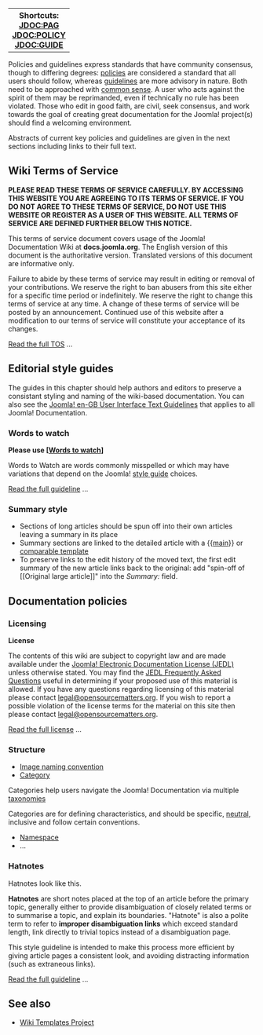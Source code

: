 <!-- Filename: JDOC:Policies_and_guidelines / Display title: Policies and guidelines -->

<table class="noprint infobox template-shortcut">

<tbody>
<tr class="header">
<th class="noprint"><span class="small">Shortcuts:<br />
<a href="https://docs.joomla.org/JDOC:PAG" class="mw-redirect"
title="JDOC:PAG">JDOC:PAG</a><br />
<a href="https://docs.joomla.org/JDOC:POLICY" class="mw-redirect"
title="JDOC:POLICY">JDOC:POLICY</a><br />
<a href="https://docs.joomla.org/JDOC:GUIDE" class="mw-redirect"
title="JDOC:GUIDE">JDOC:GUIDE</a></span></th>
</tr>
&#10;</tbody>
</table>

Policies and guidelines express standards that have community consensus,
though to differing degrees:
<a href="https://docs.joomla.org/JDOC:POLICY" class="mw-redirect"
title="JDOC:POLICY">policies</a> are considered a standard that all
users should follow, whereas
<a href="https://docs.joomla.org/JDOC:GUIDE" class="mw-redirect"
title="JDOC:GUIDE">guidelines</a> are more advisory in nature. Both need
to be approached with
<a href="https://en.wikipedia.org/wiki/common_sense" class="extiw"
title="wikipedia:common sense">common sense</a>. A user who acts against
the spirit of them may be reprimanded, even if technically no rule has
been violated. Those who edit in good faith, are civil, seek consensus,
and work towards the goal of creating great documentation for the
Joomla! project(s) should find a welcoming environment.

Abstracts of current key policies and guidelines are given in the next
sections including links to their full text.

## Wiki Terms of Service

**PLEASE READ THESE TERMS OF SERVICE CAREFULLY. BY ACCESSING THIS
WEBSITE YOU ARE AGREEING TO ITS TERMS OF SERVICE. IF YOU DO NOT AGREE TO
THESE TERMS OF SERVICE, DO NOT USE THIS WEBSITE OR REGISTER AS A USER OF
THIS WEBSITE. ALL TERMS OF SERVICE ARE DEFINED FURTHER BELOW THIS
NOTICE.**

This terms of service document covers usage of the Joomla! Documentation
Wiki at **docs.joomla.org**. The English version of this document is the
authoritative version. Translated versions of this document are
informative only.

Failure to abide by these terms of service may result in editing or
removal of your contributions. We reserve the right to ban abusers from
this site either for a specific time period or indefinitely. We reserve
the right to change this terms of service at any time. A change of these
terms of service will be posted by an announcement. Continued use of
this website after a modification to our terms of service will
constitute your acceptance of its changes.

[Read the full
TOS](https://docs.joomla.org/JDOC:Terms_of_Service "JDOC:Terms of Service")
…

## Editorial style guides

The guides in this chapter should help authors and editors to preserve a
consistant styling and naming of the wiki-based documentation. You can
also see the <a
href="https://developer.joomla.org/en-gb-user-interface-text-guidelines/introduction.html"
class="external text" target="_blank" rel="noreferrer noopener">Joomla!
en-GB User Interface Text Guidelines</a> that applies to all Joomla!
Documentation.

### Words to watch

**Please use \[<a
href="https://github.com/joomla/user-interface-text/blob/master/words2watch.md"
class="external text" target="_blank"
rel="nofollow noreferrer noopener">Words to watch</a>\]**

Words to Watch are words commonly misspelled or which may have
variations that depend on the Joomla!
<a href="https://docs.joomla.org/JDOC:GUIDE" class="mw-redirect"
title="JDOC:GUIDE">style guide</a> choices.

[Read the full
guideline](https://docs.joomla.org/JDOC:Words_to_watch "JDOC:Words to watch")
…

### Summary style

- Sections of long articles should be spun off into their own articles
  leaving a summary in its place
- Summary sections are linked to the detailed article with a
  {{[main](https://docs.joomla.org/Template:Main)}} or
  [comparable
  template](https://docs.joomla.org/Template:Otheruses_templates#For_.28other_topic.29 "Template:Otheruses templates")
- To preserve links to the edit history of the moved text, the first
  edit summary of the new article links back to the original: add
  "spin-off of \[\[Original large article\]\]" into the *Summary:*
  field.

## Documentation policies

### Licensing

**License**

The contents of this wiki are subject to copyright law and are made
available under the [Joomla! Electronic Documentation License
(JEDL)](https://docs.joomla.org/JEDL "Special:MyLanguage/JEDL") unless
otherwise stated. You may find the [JEDL Frequently Asked
Questions](https://docs.joomla.org/JEDL/FAQ "Special:MyLanguage/JEDL/FAQ")
useful in determining if your proposed use of this material is allowed.
If you have any questions regarding licensing of this material please
contact legal@opensourcematters.org. If you wish to report a possible 
violation of the license terms for the material on this site then please contact
legal@opensourcematters.org.

[Read the full license](https://docs.joomla.org/JEDL) …

### Structure

- <a href="https://docs.joomla.org/JDOC:Image_naming_convention"
  class="mw-redirect" title="JDOC:Image naming convention">Image naming
  convention</a>
- <a href="https://docs.joomla.org/index.php?title=JDOC:Category&amp;action=edit&amp;redlink=1"
  class="new" title="JDOC:Category (page does not exist)">Category</a>

Categories help users navigate the Joomla! Documentation via multiple
<a href="https://en.wikipedia.org/wiki/Taxonomy" class="extiw"
title="wikipedia:Taxonomy">taxonomies</a>

Categories are for defining characteristics, and should be specific,
<a href="https://en.wikipedia.org/wiki/WP:NPOV" class="extiw"
title="wikipedia:WP:NPOV">neutral</a>, inclusive and follow certain
conventions.

- [Namespace](https://docs.joomla.org/JDOC:Namespaces)
- …

### Hatnotes

Hatnotes look like this.

**Hatnotes** are short notes placed at the top of an article before the
primary topic, generally either to provide disambiguation of closely
related terms or to summarise a topic, and explain its boundaries.
"Hatnote" is also a polite term to refer to **improper disambiguation
links** which exceed standard length, link directly to trivial topics
instead of a disambiguation page.

This style guideline is intended to make this process more efficient by
giving article pages a consistent look, and avoiding distracting
information (such as extraneous links).

[Read the full
guideline](https://docs.joomla.org/JDOC:Hatnotes "JDOC:Hatnotes") …

## See also

- [Wiki Templates
  Project](https://docs.joomla.org/JDOC:Wiki_Templates_Project "JDOC:Wiki Templates Project")
